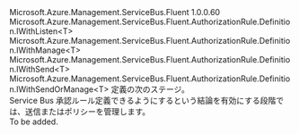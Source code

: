 <Type Name="IWithListenOrSendOrManage&lt;T&gt;" FullName="Microsoft.Azure.Management.ServiceBus.Fluent.AuthorizationRule.Definition.IWithListenOrSendOrManage&lt;T&gt;">
  <TypeSignature Language="C#" Value="public interface IWithListenOrSendOrManage&lt;T&gt; : Microsoft.Azure.Management.ServiceBus.Fluent.AuthorizationRule.Definition.IWithListen&lt;T&gt;, Microsoft.Azure.Management.ServiceBus.Fluent.AuthorizationRule.Definition.IWithManage&lt;T&gt;, Microsoft.Azure.Management.ServiceBus.Fluent.AuthorizationRule.Definition.IWithSend&lt;T&gt;, Microsoft.Azure.Management.ServiceBus.Fluent.AuthorizationRule.Definition.IWithSendOrManage&lt;T&gt;" />
  <TypeSignature Language="ILAsm" Value=".class public interface auto ansi abstract IWithListenOrSendOrManage`1&lt;T&gt; implements class Microsoft.Azure.Management.ServiceBus.Fluent.AuthorizationRule.Definition.IWithListen`1&lt;!T&gt;, class Microsoft.Azure.Management.ServiceBus.Fluent.AuthorizationRule.Definition.IWithManage`1&lt;!T&gt;, class Microsoft.Azure.Management.ServiceBus.Fluent.AuthorizationRule.Definition.IWithSend`1&lt;!T&gt;, class Microsoft.Azure.Management.ServiceBus.Fluent.AuthorizationRule.Definition.IWithSendOrManage`1&lt;!T&gt;" />
  <TypeSignature Language="DocId" Value="T:Microsoft.Azure.Management.ServiceBus.Fluent.AuthorizationRule.Definition.IWithListenOrSendOrManage`1" />
  <TypeSignature Language="VB.NET" Value="Public Interface IWithListenOrSendOrManage(Of T)&#xA;Implements IWithListen(Of T), IWithManage(Of T), IWithSend(Of T), IWithSendOrManage(Of T)" />
  <TypeSignature Language="F#" Value="type IWithListenOrSendOrManage&lt;'T&gt; = interface&#xA;    interface IWithListen&lt;'T&gt;&#xA;    interface IWithSendOrManage&lt;'T&gt;&#xA;    interface IWithSend&lt;'T&gt;&#xA;    interface IWithManage&lt;'T&gt;" />
  <AssemblyInfo>
    <AssemblyName>Microsoft.Azure.Management.ServiceBus.Fluent</AssemblyName>
    <AssemblyVersion>1.0.0.60</AssemblyVersion>
  </AssemblyInfo>
  <TypeParameters>
    <TypeParameter Name="T" />
  </TypeParameters>
  <Interfaces>
    <Interface>
      <InterfaceName>Microsoft.Azure.Management.ServiceBus.Fluent.AuthorizationRule.Definition.IWithListen&lt;T&gt;</InterfaceName>
    </Interface>
    <Interface>
      <InterfaceName>Microsoft.Azure.Management.ServiceBus.Fluent.AuthorizationRule.Definition.IWithManage&lt;T&gt;</InterfaceName>
    </Interface>
    <Interface>
      <InterfaceName>Microsoft.Azure.Management.ServiceBus.Fluent.AuthorizationRule.Definition.IWithSend&lt;T&gt;</InterfaceName>
    </Interface>
    <Interface>
      <InterfaceName>Microsoft.Azure.Management.ServiceBus.Fluent.AuthorizationRule.Definition.IWithSendOrManage&lt;T&gt;</InterfaceName>
    </Interface>
  </Interfaces>
  <Docs>
    <typeparam name="T">定義の次のステージ。</typeparam>
    <summary>
            Service Bus 承認ルール定義できるようにするという結論を有効にする段階では、送信またはポリシーを管理します。
            </summary>
    <remarks>To be added.</remarks>
  </Docs>
  <Members />
</Type>